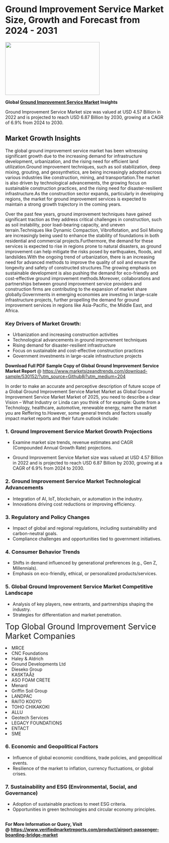 <H1>Ground Improvement Service Market Size, Growth and Forecast from 2024 - 2031</H1><img class="aligncenter size-medium wp-image-584254" src="https://thirdeyenews.in/wp-content/uploads/2024/09/Global-Market-Research-300x168.jpeg" alt="" width="300" height="168" /><p><strong>Global&nbsp;<a href="https://www.marketsizeandtrends.com/download-sample/530152/?utm_source=Github8j?utm_medium=204">Ground Improvement Service Market</a> Insights</strong></p><p>Ground Improvement Service Market size was valued at USD 4.57 Billion in 2022 and is projected to reach USD 6.87 Billion by 2030, growing at a CAGR of 6.9% from 2024 to 2030.</p><p><h2>Market Growth Insights</h2> <p>The global ground improvement service market has been witnessing significant growth due to the increasing demand for infrastructure development, urbanization, and the rising need for efficient land utilization.Ground improvement techniques, such as soil stabilization, deep mixing, grouting, and geosynthetics, are being increasingly adopted across various industries like construction, mining, and transportation.The market is also driven by technological advancements, the growing focus on sustainable construction practices, and the rising need for disaster-resilient infrastructure.As the construction sector expands, particularly in developing regions, the market for ground improvement services is expected to maintain a strong growth trajectory in the coming years.</p> <p>Over the past few years, ground improvement techniques have gained significant traction as they address critical challenges in construction, such as soil instability, poor load-bearing capacity, and uneven terrain.Techniques like Dynamic Compaction, Vibroflotation, and Soil Mixing are increasingly being used to enhance the stability of foundations in both residential and commercial projects.Furthermore, the demand for these services is expected to rise in regions prone to natural disasters, as ground improvement can help mitigate the risks posed by earthquakes, floods, and landslides.With the ongoing trend of urbanization, there is an increasing need for advanced methods to improve the quality of soil and ensure the longevity and safety of constructed structures.The growing emphasis on sustainable development is also pushing the demand for eco-friendly and cost-effective ground improvement methods.Moreover, collaborations and partnerships between ground improvement service providers and construction firms are contributing to the expansion of market share globally.Governments in emerging economies are investing in large-scale infrastructure projects, further propelling the demand for ground improvement services in regions like Asia-Pacific, the Middle East, and Africa.<h3>Key Drivers of Market Growth:</h3> <ul> <li>Urbanization and increasing construction activities</li> <li>Technological advancements in ground improvement techniques</li> <li>Rising demand for disaster-resilient infrastructure</li> <li>Focus on sustainable and cost-effective construction practices</li> <li>Government investments in large-scale infrastructure projects</li> </ul> <p><span class=""><strong>Download Full PDF Sample Copy of Global Ground Improvement Service Market Report</strong> @ <a href="https://www.marketsizeandtrends.com/download-sample/530152/?utm_source=Github8j?utm_medium=204" target="_blank">https://www.marketsizeandtrends.com/download-sample/530152/?utm_source=Github8j?utm_medium=204</a></span></p><p>In order to make an accurate and perceptive description of future scope of a Global&nbsp;Ground Improvement Service Market Market as Global&nbsp;Ground Improvement Service Market Market of 2025, you need to describe a clear Vision &ndash; What Industry or Linda can you think of for example: Quote from a Technology, healthcare, automotive, renewable energy, name the market you are Reffering to.However, some general trends and factors usually impact market reports and their future outlook include:</p><h3>1.&nbsp;<strong>Ground Improvement Service Market Growth Projections</strong></h3><ul><li>Examine market size trends, revenue estimates and CAGR (Compounded Annual Growth Rate) projections.</li><li><p>Ground Improvement Service Market size was valued at USD 4.57 Billion in 2022 and is projected to reach USD 6.87 Billion by 2030, growing at a CAGR of 6.9% from 2024 to 2030.</p></li></ul><h3>2.&nbsp;<strong>Ground Improvement Service Market Technological Advancements</strong></h3><ul><li>Integration of AI, IoT, blockchain, or automation in the industry.</li><li>Innovations driving cost reductions or improving efficiency.</li></ul><h3>3.&nbsp;<strong>Regulatory and Policy Changes</strong></h3><ul><li>Impact of global and regional regulations, including sustainability and carbon-neutral goals.</li><li>Compliance challenges and opportunities tied to government initiatives.</li></ul><h3>4.&nbsp;<strong>Consumer Behavior Trends</strong></h3><ul><li>Shifts in demand influenced by generational preferences (e.g., Gen Z, Millennials).</li><li>Emphasis on eco-friendly, ethical, or personalized products/services.</li></ul><h3>5.&nbsp;<strong>Global Ground Improvement Service Market Competitive Landscape</strong></h3><ul><li>Analysis of key players, new entrants, and partnerships shaping the industry.</li><li>Strategies for differentiation and market penetration.</li></ul><p data-pm-slice="1 1 []"><span style="color: inherit; font-family: inherit; font-size: 25px;">Top Global Ground Improvement Service Market Companies</span></p><div class="" data-test-id=""><p><li>MRCE</li><li> CNC Foundations</li><li> Haley & Aldrich</li><li> Ground Developments Ltd</li><li> Dieseko Group</li><li> KASKTAÅž</li><li> ASO FOAM CRETE</li><li> Menard</li><li> Griffin Soil Group</li><li> LANDPAC</li><li> RAITO KOGYO</li><li> TOHO CHIKAKOKI</li><li> ALLU</li><li> Geotech Services</li><li> LEGACY FOUNDATIONS</li><li> ENTACT</li><li> SME</li></p></div><h3>6.&nbsp;<strong>Economic and Geopolitical Factors</strong></h3><ul><li>Influence of global economic conditions, trade policies, and geopolitical events.</li><li>Resilience of the market to inflation, currency fluctuations, or global crises.</li></ul><h3>7.&nbsp;<strong>Sustainability and ESG (Environmental, Social, and Governance)</strong></h3><ul><li>Adoption of sustainable practices to meet ESG criteria.</li><li>Opportunities in green technologies and circular economy principles.</li></ul><h2><strong style="font-size: 14px;">For More Information or Query, Visit @&nbsp;</strong><a style="background-color: #ffffff; font-size: 14px;" href="https://www.marketsizeandtrends.com/report/ground-improvement-service-market/" target="_blank">https://www.verifiedmarketreports.com/product/airport-passenger-boarding-bridge-market</a></h2>